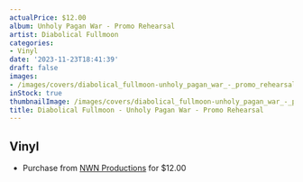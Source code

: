 ```yaml
---
actualPrice: $12.00
album: Unholy Pagan War - Promo Rehearsal
artist: Diabolical Fullmoon
categories:
- Vinyl
date: '2023-11-23T18:41:39'
draft: false
images:
- /images/covers/diabolical_fullmoon-unholy_pagan_war_-_promo_rehearsal.jpg
inStock: true
thumbnailImage: /images/covers/diabolical_fullmoon-unholy_pagan_war_-_promo_rehearsal-thumb.jpg
title: Diabolical Fullmoon - Unholy Pagan War - Promo Rehearsal
---
```


## Vinyl
* Purchase from [NWN Productions](http://shop.nwnprod.com/index.php?route=product/product&path=75&product_id=41525&sort=pd.name&order=ASC) for $12.00
